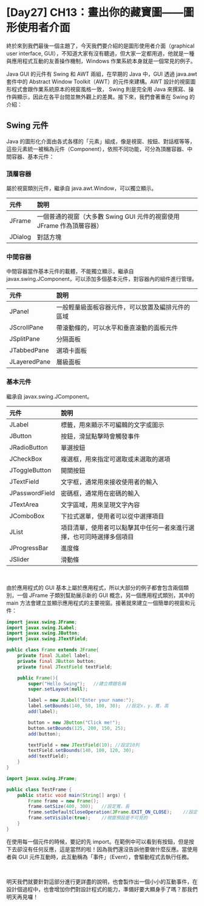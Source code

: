 # [Day27] CH13：畫出你的藏寶圖——圖形使用者介面

終於來到我們最後一個主題了，今天我們要介紹的是圖形使用者介面（graphical user interface, GUI），不知道大家有沒有聽過，但大家一定都用過，他就是一種與應用程式互動的友善操作機制，Windows 作業系統本身就是一個常見的例子。

Java GUI 的元件有 Swing 和 AWT 兩組，在早期的 Java 中，GUI 透過 java.awt 套件中的 Abstract Window Toolkit（AWT）的元件來建構。AWT 設計的視窗圖形程式會跟作業系統原本的視窗風格一致， Swing 則是完全用 Java 來撰寫、操作與顯示，因此在各平台間並無外觀上的差異。接下來，我們會著重在 Swing 的介紹：

## Swing 元件

Java 的圖形化介面由各式各樣的「元素」組成，像是視窗、按鈕、對話框等等，這些元素統一被稱為元件（Component），依照不同功能，可分為頂層容器、中間容器、基本元件：

### 頂層容器

屬於視窗類別元件，繼承自 java.awt.Window，可以獨立顯示。

| 元件    | 說明                                                                  |
| :------ | :-------------------------------------------------------------------- |
| JFrame  | 一個普通的視窗（大多數 Swing GUI 元件的視窗使用 JFrame 作為頂層容器） |
| JDialog | 對話方塊                                                              |

### 中間容器

中間容器當作基本元件的載體，不能獨立顯示，繼承自 javax.swing.JComponent，可以添加多個基本元件，對容器內的組件進行管理。

| 元件         | 說明                                             |
| :----------- | :----------------------------------------------- |
| JPanel       | 一般輕量級面板容器元件，可以放置及編排元件的區域 |
| JScrollPane  | 帶滾動條的，可以水平和垂直滾動的面板元件         |
| JSplitPane   | 分隔面板                                         |
| JTabbedPane  | 選項卡面板                                       |
| JLayeredPane | 層級面板                                         |

### 基本元件

繼承自 javax.swing.JComponent。

| 元件           | 說明                                                                 |
| :------------- | :------------------------------------------------------------------- |
| JLabel         | 標籤，用來顯示不可編輯的文字或圖示                                   |
| JButton        | 按鈕，滑鼠點擊時會觸發事件                                           |
| JRadioButton   | 單選按鈕                                                             |
| JCheckBox      | 複選框，用來指定可選取或未選取的選項                                 |
| JToggleButton  | 開關按鈕                                                             |
| JTextField     | 文字框，通常用來接收使用者的輸入                                     |
| JPasswordField | 密碼框，通常用在密碼的輸入                                           |
| JTextArea      | 文字區域，用來呈現文字內容                                           |
| JComboBox      | 下拉式選單，使用者可以從中選擇項目                                   |
| JList          | 項目清單，使用者可以點擊其中任何一者來進行選擇，也可同時選擇多個項目 |
| JProgressBar   | 進度條                                                               |
| JSlider        | 滑動條                                                               |

<br>

由於應用程式的 GUI 基本上屬於應用程式，所以大部分的例子都會包含兩個類別，一個 JFrame 子類別幫助展示新的 GUI 概念，另一個應用程式類別，其中的 main 方法會建立並顯示應用程式的主要視窗。接著就來建立一個簡單的視窗和元件：

```java
import javax.swing.JFrame;
import javax.swing.JLabel;
import javax.swing.JButton;
import javax.swing.JTextField;

public class Frame extends JFrame{
    private final JLabel label;
    private final JButton button;
    private final JTextField textField;

    public Frame(){
        super("Hello Swing");   //建立標題名稱
        super.setLayout(null);

        label = new JLabel("Enter your name:");
        label.setBounds(140, 50, 100, 30);  //設定x，y，寬，高
        add(label);

        button = new JButton("Click me!");
        button.setBounds(125, 200, 150, 25);
        add(button);

        textField = new JTextField(10); //設定10列
        textField.setBounds(140, 100, 120, 30);
        add(textField);
    }
}
```

```java
import javax.swing.JFrame;

public class TestFrame {
    public static void main(String[] args) {
        Frame frame = new Frame();
        frame.setSize(400, 300);   //設定寬，長
        frame.setDefaultCloseOperation(JFrame.EXIT_ON_CLOSE);    //設定預設的關閉視窗
        frame.setVisible(true);    //視窗預設是不可見的
    }
}
```

在使用每一個元件的時候，要記的先 import。在範例中可以看到有按鈕，但是按下去卻沒有任何反應，這是當然的啦！因為我們還沒告訴他要做什麼反應。當使用者與 GUI 元件互動時，此互動稱為「事件」（Event），會驅動程式去執行任務。

<br>

明天我們就要針對這部分進行更詳盡的說明，也會製作出一個小小的互動事件，在設計個過程中，也會增加你們對設計程式的能力，準備好要大顯身手了嗎？那我們明天再見囉！
